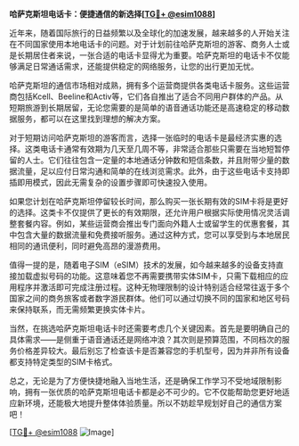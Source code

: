 **哈萨克斯坦电话卡：便捷通信的新选择[[TG💪+ @esim1088](https://t.me/s/esim1088)]**

近年来，随着国际旅行的日益频繁以及全球化的加速发展，越来越多的人开始关注在不同国家使用本地电话卡的问题。对于计划前往哈萨克斯坦的游客、商务人士或是长期居住者来说，一张合适的电话卡显得尤为重要。哈萨克斯坦的电话卡不仅能够满足日常通话需求，还能提供稳定的网络服务，让您的出行更加无忧。

哈萨克斯坦的通信市场相对成熟，拥有多个运营商提供各类电话卡服务。这些运营商包括Kcell、Beeline和Activ等，它们各自推出了适合不同用户群体的产品。从短期旅游到长期居留，无论您需要的是简单的语音通话功能还是高速稳定的移动数据服务，都可以在这里找到理想的解决方案。

对于短期访问哈萨克斯坦的游客而言，选择一张临时的电话卡是最经济实惠的选择。这类电话卡通常有效期为几天至几周不等，非常适合那些只需要在当地短暂停留的人士。它们往往包含一定量的本地通话分钟数和短信条数，并且附带少量的数据流量，足以应付日常沟通和简单的在线浏览需求。此外，由于这些电话卡支持即插即用模式，因此无需复杂的设置步骤即可快速投入使用。

如果您计划在哈萨克斯坦停留较长时间，那么购买一张长期有效的SIM卡将是更好的选择。这类卡不仅提供了更长的有效期限，还允许用户根据实际使用情况灵活调整套餐内容。例如，某些运营商会推出专门面向外籍人士或留学生的优惠套餐，其中包含大量的数据流量和免费接听服务。通过这种方式，您可以享受到与本地居民相同的通讯便利，同时避免高昂的漫游费用。

值得一提的是，随着电子SIM（eSIM）技术的发展，如今越来越多的设备支持直接加载虚拟号码的功能。这意味着您不再需要携带实体SIM卡，只需下载相应的应用程序并激活即可完成注册过程。这种无物理限制的设计特别适合经常往返于多个国家之间的商务旅客或者数字游民群体。他们可以通过切换不同的国家和地区号码来保持联系，而无需频繁更换实体卡片。

当然，在挑选哈萨克斯坦电话卡时还需要考虑几个关键因素。首先是要明确自己的具体需求——是侧重于语音通话还是网络冲浪？其次则是预算范围，不同档次的服务价格差异较大。最后别忘了检查该卡是否兼容您的手机型号，因为并非所有设备都支持特定类型的SIM卡格式。

总之，无论是为了方便快捷地融入当地生活，还是确保工作学习不受地域限制影响，拥有一张优质的哈萨克斯坦电话卡都是必不可少的。它不仅能帮助您更好地适应新环境，还能极大地提升整体体验质量。所以不妨趁早规划好自己的通信方案吧！

[[TG💪+ @esim1088](https://t.me/s/esim1088) ![Image](https://i.postimg.cc/4NQfJmqS/Snipaste-2025-05-13-00-14-12.png)]